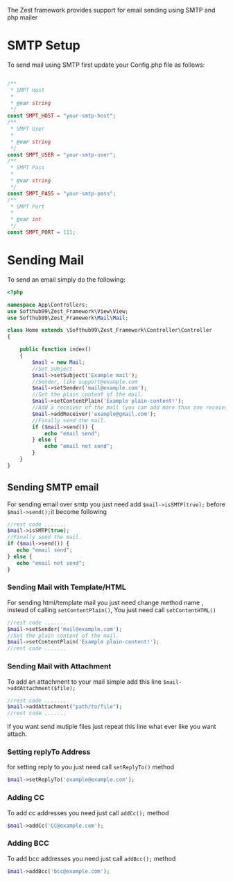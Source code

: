 The Zest framework provides support for email sending using SMTP and php mailer

# SMTP Setup
To send mail using SMTP first update your Config.php file as follows:

```php

/**
 * SMPT Host
 *
 * @var string
 */
const SMPT_HOST = "your-smtp-host";
/**
 * SMPT User
 *
 * @var string
 */    
const SMPT_USER = "your-smtp-user";
/**
 * SMPT Pass
 *
 * @var string
 */    
const SMPT_PASS = "your-smtp-pass";
/**
 * SMPT Port
 *
 * @var int
 */    
const SMPT_PORT = 111;

```

# Sending Mail
To send an email simply do the following:

```php
<?php

namespace App\Controllers;
use Softhub99\Zest_Framework\View\View;
use Softhub99\Zest_Framework\Mail\Mail;

class Home extends \Softhub99\Zest_Framework\Controller\Controller
{

    public function index()
    {       
        $mail = new Mail;
        //Set subject.
        $mail->setSubject('Example mail');
        //Sender, like support@example.com
        $mail->setSender('mail@example.com');
        //Set the plain content of the mail.
        $mail->setContentPlain('Example plain-content!');
        //Add a receiver of the mail (you can add more than one receiver too).
        $mail->addReceiver('example@gmail.com');
        //Finally send the mail.
        if ($mail->send()) {
            echo "email send";
        } else {
            echo "email not send";
        }
    }
}

```

## Sending SMTP email
For sending email over smtp you just need add ```$mail->isSMTP(true);``` before ```$mail->send();```it become following

```php
//rest code .......
$mail->isSMTP(true);
//Finally send the mail.
if ($mail->send()) {
   echo "email send";
} else {
   echo "email not send";
}

```
### Sending Mail with Template/HTML
For sending html/template mail you just need change method name , instead of calling ```setContentPlain()```, You just need call ```setContentHTML()```

```php
//rest code .......
$mail->setSender('mail@example.com');
//Set the plain content of the mail.
$mail->setContentPlain('Example plain-content!');
//rest code .......

```
### Sending Mail with Attachment
To add an attachment to your mail simple add this line ``` $mail->addAttachment($file); ```

```php
//rest code .......
$mail->addAttachment("path/to/file");
//rest code .......

```
if you want send mutiple files just repeat this line what ever like you want attach.

### Setting replyTo Address
for setting reply to you just need call ```setReplyTo()``` method

```php
$mail->setReplyTo('example@example.com');
```
### Adding CC
To add cc addresses you need just call ```addCc();``` method

```php
$mail->addCc('CC@example.com');
```
### Adding BCC
To add bcc addresses you need just call ```addBcc();``` method

```php
$mail->addBcc('bcc@example.com');
```
